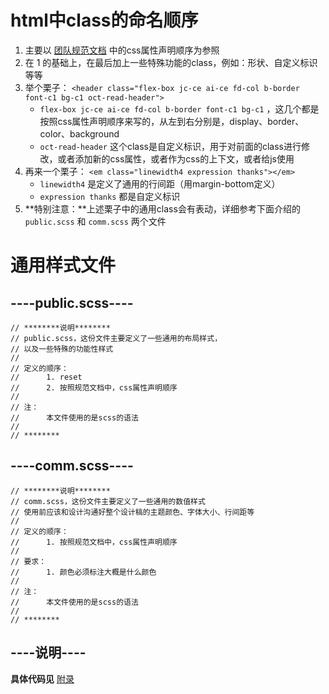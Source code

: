 # html中class的命名顺序
1. 主要以 [团队规范文档](http://alloyteam.github.io/CodeGuide/#css-declaration-order) 中的css属性声明顺序为参照
1. 在 1 的基础上，在最后加上一些特殊功能的class，例如：形状、自定义标识等等
1. 举个栗子： `<header class="flex-box jc-ce ai-ce fd-col b-border font-c1 bg-c1 oct-read-header">`
    - `flex-box jc-ce ai-ce fd-col b-border font-c1 bg-c1` ，这几个都是按照css属性声明顺序来写的，从左到右分别是，display、border、color、background
    - `oct-read-header` 这个class是自定义标识，用于对前面的class进行修改，或者添加新的css属性，或者作为css的上下文，或者给js使用
1. 再来一个栗子： `<em class="linewidth4 expression thanks"></em>`
    - `linewidth4` 是定义了通用的行间距（用margin-bottom定义）
    - `expression thanks` 都是自定义标识
1. **特别注意：**上述栗子中的通用class会有表动，详细参考下面介绍的 `public.scss` 和 `comm.scss` 两个文件


# 通用样式文件
## ----public.scss----
```
// ********说明********
// public.scss，这份文件主要定义了一些通用的布局样式，
// 以及一些特殊的功能性样式
// 
// 定义的顺序：
//      1. reset
//      2. 按照规范文档中，css属性声明顺序
// 
// 注：
//      本文件使用的是scss的语法
//        
// ********
```

## ----comm.scss----
```
// ********说明********
// comm.scss，这份文件主要定义了一些通用的数值样式
// 使用前应该和设计沟通好整个设计稿的主题颜色、字体大小、行间距等
// 
// 定义的顺序：
//      1. 按照规范文档中，css属性声明顺序
//      
// 要求：
//      1. 颜色必须标注大概是什么颜色
// 
// 注：
//      本文件使用的是scss的语法
//        
// ********
```

## ----说明----
**具体代码见** [附录](./commom_agreedAnnex.md)